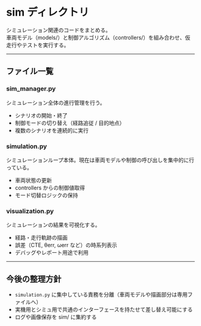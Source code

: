 # sim ディレクトリ

シミュレーション関連のコードをまとめる。  
車両モデル（models/）と制御アルゴリズム（controllers/）を組み合わせ、仮走行やテストを実行する。

---

## ファイル一覧

### sim_manager.py
シミュレーション全体の進行管理を行う。

- シナリオの開始・終了
- 制御モードの切り替え（経路追従 / 目的地点）
- 複数のシナリオを連続的に実行

### simulation.py
シミュレーションループ本体。現在は車両モデルや制御の呼び出しを集中的に行っている。

- 車両状態の更新
- controllers からの制御値取得
- モード切替ロジックの保持

### visualization.py
シミュレーションの結果を可視化する。

- 経路・走行軌跡の描画
- 誤差（CTE, θerr, ωerr など）の時系列表示
- デバッグやレポート用途で利用

---

## 今後の整理方針
- `simulation.py` に集中している責務を分離（車両モデルや描画部分は専用ファイルへ）
- 実機用とシミュ用で共通のインターフェースを持たせて差し替え可能にする
- ログや画像保存を sim/ に集約する
